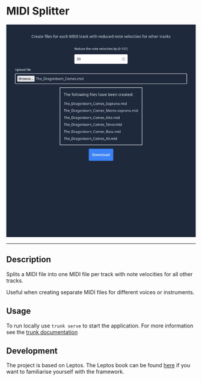 # MIDI Splitter

![Screenshot of the application](images/screenshot.png)

---

## Description

Splits a MIDI file into one MIDI file per track with note velocities for all other tracks.

Useful when creating separate MIDI files for different voices or instruments.

## Usage
To run locally use `trunk serve` to start the application.
For more information see the [trunk documentation](https://trunkrs.dev/)

## Development
The project is based on Leptos.
The Leptos book can be found [here](https://book.leptos.dev/) if you want to familiarise yourself with the framework.
